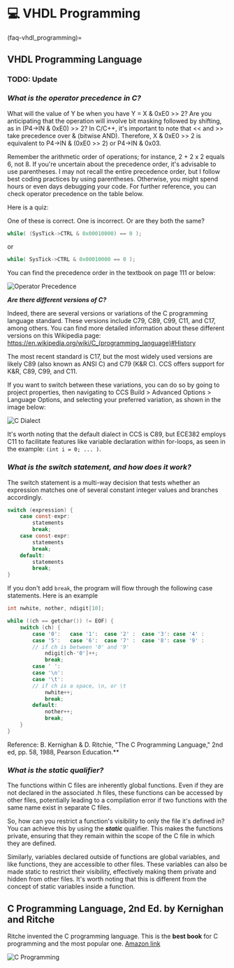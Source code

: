 # 💻 VHDL Programming

(faq-vhdl_programming)=
## VHDL Programming Language

### TODO: Update

### _What is the operator precedence in C?_
 
What will the value of Y be when you have Y = X & 0xE0 >> 2? Are you anticipating that the operation will involve bit masking followed by shifting, as in (P4->IN & 0xE0) >> 2? In C/C++, it's important to note that << and >> take precedence over & (bitwise AND). Therefore, X & 0xE0 >> 2 is equivalent to P4->IN & (0xE0 >> 2) or P4->IN & 0x03.

Remember the arithmetic order of operations; for instance, 2 + 2 x 2 equals 6, not 8. If you're uncertain about the precedence order, it's advisable to use parentheses. I may not recall the entire precedence order, but I follow best coding practices by using parentheses. Otherwise, you might spend hours or even days debugging your code. For further reference, you can check operator precedence on the table below. 

Here is a quiz:

One of these is correct.  One is incorrect. Or are they both the same?
```C
while( (SysTick->CTRL & 0x00010000) == 0 );
```
or
```C
while( SysTick->CTRL & 0x00010000 == 0 );   
``` 

You can find the precedence order in the textbook on page 111 or below:

![Operator Precedence](./figures/OperatorPrecedence.png)
 
**_Are there different versions of C?_**

Indeed, there are several versions or variations of the C programming language standard. These versions include C79, C89, C99, C11, and C17, among others. You can find more detailed information about these different versions on this Wikipedia page: https://en.wikipedia.org/wiki/C_(programming_language)#History


The most recent standard is C17, but the most widely used versions are likely C89 (also known as ANSI C) and C79 (K&R C). CCS offers support for K&R, C89, C99, and C11.

If you want to switch between these variations, you can do so by going to project properties, then navigating to CCS Build > Advanced Options > Language Options, and selecting your preferred variation, as shown in the image below:

![C Dialect](./figures/C_Dialect.png)

It's worth noting that the default dialect in CCS is C89, but ECE382 employs C11 to facilitate features like variable declaration within for-loops, as seen in the example: `(int i = 0; ... )`.


### _What is the switch statement, and how does it work?_

The switch statement is a multi-way decision that tests whether an expression matches one of several constant integer values and branches accordingly.

```C
switch (expression) {
    case const-expr:  
        statements
        break;
    case const-expr:  
        statements
        break;
    default:
        statements
        break;
}
``` 

If you don't add `break`, the program will flow through the following case statements.  Here is an example

```C
int nwhite, nother, ndigit[10]; 

while ((ch == getchar()) != EOF) {
    switch (ch) {
        case '0':   case '1':  case '2' :  case '3': case '4' :       
        case '5':   case '6':  case '7' :  case '8': case '9' :   
        // if ch is between '0' and '9'
            ndigit[ch-'0']++;
            break;
        case ' ': 
        case '\n':
        case '\t':   
        // if ch is a space, \n, or \t
            nwhite++;
            break;
        default:
            nother++;
            break;
    }
}
``` 
Reference: B. Kernighan & D. Ritchie, "The C Programming Language," 2nd ed, pp. 58, 1988, Pearson Education.**

### _What is the _static_ qualifier?_

The functions within C files are inherently global functions. Even if they are not declared in the associated .h files, these functions can be accessed by other files, potentially leading to a compilation error if two functions with the same name exist in separate C files.

So, how can you restrict a function's visibility to only the file it's defined in? You can achieve this by using the **_static_** qualifier. This makes the functions private, ensuring that they remain within the scope of the C file in which they are defined.

Similarly, variables declared outside of functions are global variables, and like functions, they are accessible to other files. These variables can also be made static to restrict their visibility, effectively making them private and hidden from other files. It's worth noting that this is different from the concept of static variables inside a function.

## C Programming Language, 2nd Ed.  by Kernighan and Ritche

Ritche invented the C programming language.  This is the **best book** for C programming and the most popular one. 
[Amazon link](https://www.amazon.com/Programming-Language-2nd-Brian-Kernighan/dp/0131103628)

![C Programming](./figures/C_Programming.jpg)
